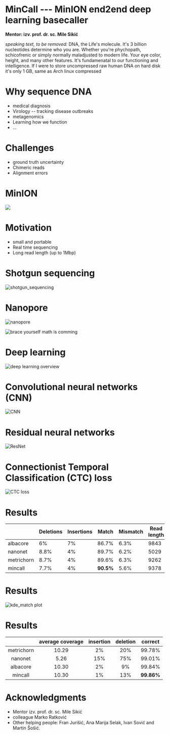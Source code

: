 <!-- slide -->
# MinCall --- MinION end2end deep learning basecaller

**Mentor: izv. prof. dr. sc. Mile Sikić**

*speaking text, to be removed:* DNA, the Life's molecule. It's 3 billion nucleotides determine who you are. Whether you're phychopath, schicofrenic or simply normally maladjusted to modern life. Your eye color, height, and many other features. It's fundamenatal to our functioning and intelligence. If I were to store uncompressed raw human DNA on hard disk it's only 1 GB, same as Arch linux compressed
<!-- slide -->
# Why sequence DNA

* medical diagnosis
* Virology -- tracking disease outbreaks
* metagenomics
* Learning how we function
* ...

<!-- slide -->
# Challenges
* ground truth uncertainty
* Chimeric reads
* Alignment errors

<!-- slide -->
# MinION
![](http://www.biopsci.com/wp-content/uploads/2014/09/minIONhome_left.png)


<!-- slide -->
# Motivation
* small and portable
* Real time sequencing
* Long read length (up to 1Mbp)

<!-- slide  -->
# Shotgun sequencing
![shotgun_sequencing](https://i.ytimg.com/vi/23iCH3mmifU/maxresdefault.jpg)

<!-- slide -->
# Nanopore
![nanopore](http://labiotech.eu/wp-content/uploads/2016/07/selective-nanopore-sequencing-minion-nottingham.jpg)

<!-- slide -->
![brace yourself math is comming](https://i.imgflip.com/1p0y57.jpg)
<!-- slide -->
# Deep learning
![deep learning overview](http://www.amax.com/blog/wp-content/uploads/2015/12/blog_deeplearning3.jpg)
<!-- slide -->
# Convolutional neural networks (CNN)
![CNN](http://cs231n.github.io/assets/cnn/depthcol.jpeg)
<!-- slide -->
# Residual neural networks
![ResNet](https://codesachin.files.wordpress.com/2017/02/screen-shot-2017-02-16-at-4-53-01-pm.png)
<!-- slide -->
# Connectionist Temporal Classification (CTC) loss
![CTC loss](https://raw.githubusercontent.com/baidu-research/warp-ctc/master/doc/deep-speech-ctc-small.png)

<!-- slide -->
# Results
|            | Deletions | Insertions | Match  | Mismatch | Read length |
|------------|-----------|------------|------------|----------|-------------|
| albacore   | 6%        | 7%         | 86.7%      | 6.3%     | 9843        |
| nanonet    | 8.8%      | 4%         | 89.7%      | 6.2%     | 5029        |
| metrichorn | 8.7%      | 4%         | 89.6%      | 6.3%     | 9262        |
| mincall    | 7.7%      | 4%         | **90.5%**  | 5.6%     | 9378        |

<!-- slide -->
# Results
![kde_match plot](http://i.imgur.com/zaBWYED.png)

<!-- slide -->
# Results

| |**average coverage**|**insertion**|**deletion**|**correct**
:-----:|:-----:|:-----:|:-----:|:-----:
metrichorn|10.29|2%|20%|99.78%
nanonet|5.26|15%|75%|99.01%
albacore|10.30|2%|9%|99.84%
mincall|10.30|1%|13%|**99.86%**

<!-- slide -->
# Acknowledgments
* Mentor izv. prof. dr. sc. Mile Sikić
* colleague Marko Ratković
* Other helping people: Fran Jurišić, Ana Marija Selak, Ivan Sović and Martin Šošić.

